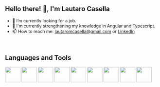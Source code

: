 ## Hello there! 👋, I'm Lautaro Casella

- 🔭 I’m currently looking for a job.
- 🌱 I'm currently strengthening my knowledge in Angular and Typescript.
- 📫 How to reach me: lautaromcasella@gmail.com or [LinkedIn](https://www.linkedin.com/in/lautaro-casella-b990a6216/)

</br>

## Languages and Tools

<p align="left">
<img height="50" src="https://icongr.am/devicon/html5-original.svg?size=128&color=6f2cf5">
<img height="50" src="https://icongr.am/devicon/css3-original.svg?size=128&color=6f2cf5">
<img height="50" src="https://icongr.am/devicon/javascript-original.svg?size=128&color=6f2cf5">
<img height="50" src="https://icongr.am/devicon/typescript-original.svg?size=128&color=6f2cf5">
<img height="50" src="https://icongr.am/devicon/angularjs-original.svg?size=128&color=currentColor">
<img height="50" src="https://icongr.am/devicon/react-original.svg?size=128&color=6f2cf5">
<img height="50" src="https://icongr.am/devicon/bootstrap-plain.svg?size=128&color=6f2cf5">
<img height="50" src="https://icongr.am/devicon/git-original.svg?size=128&color=6f2cf5">
<img height="50" src="https://www.google.com/url?sa=i&url=https%3A%2F%2Fwww.figma.com%2Fblog%2Ffigmas-new-icon%2F&psig=AOvVaw1vdw66t03cVHZjQe-KfvRR&ust=1680839654579000&source=images&cd=vfe&ved=0CBAQjRxqFwoTCODGmuWtlP4CFQAAAAAdAAAAABAE">
</p>

</br>



<!--
**lmcasella/lmcasella** is a ✨ _special_ ✨ repository because its `README.md` (this file) appears on your GitHub profile.

Here are some ideas to get you started:

- 👯 I’m looking to collaborate on ...
- 🤔 I’m looking for help with ...
- 💬 Ask me about ...
- 😄 Pronouns: ...
- ⚡ Fun fact: ...
-->
